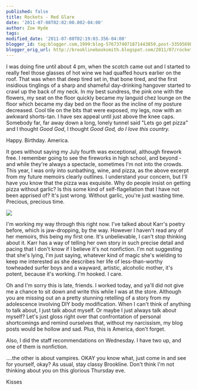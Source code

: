 ```yaml
---
published: false
title: Rockets - Red Glare
date: '2011-07-08T02:02:00.002-04:00'
author: Zoe Hyde
tags:
modified_date: '2011-07-08T02:19:03.356-04:00'
blogger_id: tag:blogger.com,1999:blog-5767374071871443859.post-3359569862877402126
blogger_orig_url: http://brooklinebooksmith.blogspot.com/2011/07/rockets-red-glare.html
---
```

I was doing fine until about 4 pm, when the scotch came out and I started to really feel those glasses of hot wine we had quaffed hours earlier on the roof. That was when that deep tired set in, that bone tired, and the first insidious tinglings of a sharp and shameful day-drinking hangover started to crawl up the back of my neck. In my best sundress, the pink one with the flowers, my seat on the floor quickly became my languid chez lounge on the floor which became my day bed on the floor as the incline of my posture decreased. Cool tile on the bits that were exposed, my legs, now with an awkward shorts-tan. I have sex appeal until just above the knee caps. Somebody far, far away down a long, lonely tunnel said "Lets go get pizza" and I thought _Good God_, I thought _Good God, do I love this country._

Happy. Birthday. America.

It goes without saying my July fourth was exceptional, although firework free. I remember going to see the fireworks in high school, and beyond - and while they're always a spectacle, sometimes I'm not into the crowds. This year, I was only into sunbathing, wine, and pizza, as the above excerpt from my future memoirs clearly outlines. I understand your concern, but I'll have you know that the pizza was exquisite. Why do people insist on getting pizza without garlic? Is this some kind of self-flagellation that I have not been apprised of? It's just wrong. Without garlic, you're just wasting time. Precious, precious time.

![](http://chicklitreviews.com/wp-content/uploads/2010/07/lit.jpg)

I'm working my way through this right now. I've talked about Karr's poetry before, which is jaw-dropping, by the way. However I haven't read any of her memoirs, this being my first one. It's unbelievable, I can't stop thinking about it. Karr has a way of telling her own story in such precise detail and pacing that I don't know if I believe it's not nonfiction. I'm not suggesting that she's lying, I'm just saying, whatever kind of magic she's wielding to keep me interested as she describes her life of less-than-worthy towheaded surfer boys and a wayward, artistic, alcoholic mother, it's potent, because it's working. I'm hooked. I care.

Oh and I'm sorry this is late, friends. I worked today, and ya'll did not give me a chance to sit down and write this while I was at the store. Although you are missing out an a pretty stunning retelling of a story from my adolescence involving DIY body modification. When I can't think of anything to talk about, I just talk about myself. Or maybe I just always talk about myself? Let's just gloss right over that confrontation of personal shortcomings and remind ourselves that, without my narcissism, my blog posts would be hollow and sad. Plus, this is America, don't forget.

Also, I did the staff recommendations on Wednesday. I have two up, and one of them is nonfiction.

....the other is about vampires. OKAY you know what, just come in and see for yourself, okay? As usual, stay classy Brookline. Don't think I'm not thinking about you on this glorious Thursday eve.

Kisses